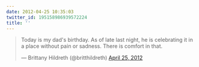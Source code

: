 ```yaml
---
date: 2012-04-25 10:35:03
twitter_id: 195158986939572224
title: ''
---
```


<blockquote class="twitter-tweet"><p lang="en" dir="ltr">Today is my dad&#39;s birthday. As of late last night, he is celebrating it in a place without pain or sadness. There is comfort in that.</p>&mdash; Brittany Hildreth (@britthildreth) <a href="https://twitter.com/britthildreth/status/195145864455532546?ref_src=twsrc%5Etfw">April 25, 2012</a></blockquote>
<script async src="https://platform.twitter.com/widgets.js" charset="utf-8"></script>
